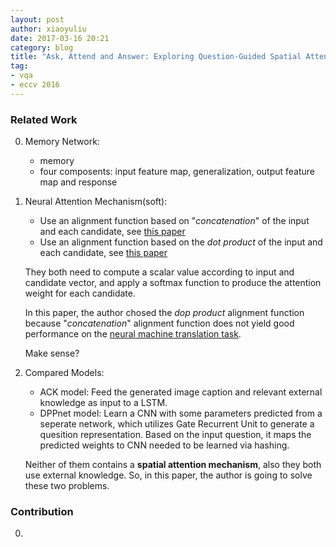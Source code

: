 ```yaml
---
layout: post
author: xiaoyuliu
date: 2017-03-16 20:21
category: blog
title: "Ask, Attend and Answer: Exploring Question-Guided Spatial Attention for Visual Question Answering - Notes"
tag:
- vqa
- eccv 2016
---
```


### Related Work

0. Memory Network:

    - memory
    - four composents: input feature map, generalization, output feature map and response

1. Neural Attention Mechanism(soft):

    - Use an alignment function based on "*concatenation*" of the input and each candidate, see [this paper](https://arxiv.org/abs/1508.04025)
    - Use an alignment function based on the *dot product* of the input and each candidate, see [this paper](https://arxiv.org/abs/1503.08895)

    They both need to compute a scalar value according to input and candidate vector, and apply a softmax function to produce the attention weight for each candidate.

    In this paper, the author chosed the *dop product* alignment function because "*concatenation*" alignment function does not yield good performance on the [neural machine translation task](https://arxiv.org/abs/1508.04025). 

    <span class="evidence">Make sense?</span>

2. Compared Models:

    - ACK model: Feed the generated image caption and relevant external knowledge as input to a LSTM.
    - DPPnet model: Learn a CNN with some parameters predicted from a seperate network, which utilizes Gate Recurrent Unit to generate a quesition representation. Based on the input question, it maps the predicted weights to CNN needed to be learned via hashing.

    Neither of them contains a **spatial attention mechanism**, also they both use external knowledge. So, in this paper, the author is going to solve these two problems.


### Contribution

0. 

